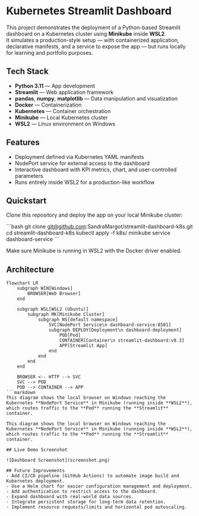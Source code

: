# Kubernetes Streamlit Dashboard

This project demonstrates the deployment of a Python-based Streamlit dashboard on a Kubernetes cluster using **Minikube** inside **WSL2**.  
It simulates a production-style setup — with containerized application, declarative manifests, and a service to expose the app — but runs locally for learning and portfolio purposes.

## Tech Stack
- **Python 3.11** — App development
- **Streamlit** — Web application framework
- **pandas**, **numpy**, **matplotlib** — Data manipulation and visualization
- **Docker** — Containerization
- **Kubernetes** — Container orchestration
- **Minikube** — Local Kubernetes cluster
- **WSL2** — Linux environment on Windows

## Features
- Deployment defined via Kubernetes YAML manifests
- NodePort service for external access to the dashboard
- Interactive dashboard with KPI metrics, chart, and user-controlled parameters
- Runs entirely inside WSL2 for a production-like workflow

## Quickstart
Clone this repository and deploy the app on your local Minikube cluster:

\`\`\`bash
git clone git@github.com:SandraMargot/streamlit-dashboard-k8s.git
cd streamlit-dashboard-k8s
kubectl apply -f k8s/
minikube service dashboard-service
\`\`\`

Make sure Minikube is running in WSL2 with the Docker driver enabled.

## Architecture

```mermaid
flowchart LR
    subgraph WIN[Windows]
        BROWSER[Web Browser]
    end

    subgraph WSL[WSL2 (Ubuntu)]
        subgraph MK[Minikube Cluster]
            subgraph NS[default namespace]
                SVC[NodePort Service\n dashboard-service:8501]
                subgraph DEPLOY[Deployment\n dashboard-deployment]
                    POD[Pod]
                    CONTAINER[Container\n streamlit-dashboard:v0.3]
                    APP[Streamlit App]
                end
            end
        end
    end

    BROWSER <-- HTTP --> SVC
    SVC --> POD
    POD --> CONTAINER --> APP
```markdown
This diagram shows the local browser on Windows reaching the Kubernetes **NodePort Service** in Minikube (running inside **WSL2**), which routes traffic to the **Pod** running the **Streamlit** container.

This diagram shows the local browser on Windows reaching the Kubernetes **NodePort Service** in Minikube (running inside **WSL2**), which routes traffic to the **Pod** running the **Streamlit** container.

## Live Demo Screenshot

![Dashboard Screenshot](screenshot.png)

## Future Improvements
- Add CI/CD pipeline (GitHub Actions) to automate image build and Kubernetes deployment.
- Use a Helm chart for easier configuration management and deployment.
- Add authentication to restrict access to the dashboard.
- Expand dashboard with real-world data sources.
- Integrate persistent storage for long-term data retention.
- Implement resource requests/limits and horizontal pod autoscaling.
